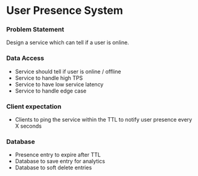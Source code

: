 # User Presence System

### Problem Statement
Design a service which can tell if a user is online. </br>

### Data Access
* Service should tell if user is online / offline
* Service to handle high TPS
* Service to have low service latency
* Service to handle edge case
### Client expectation
* Clients to ping the service within the TTL to notify user presence every X seconds

### Database
* Presence entry to expire after TTL
* Database to save entry for analytics
* Database to soft delete entries